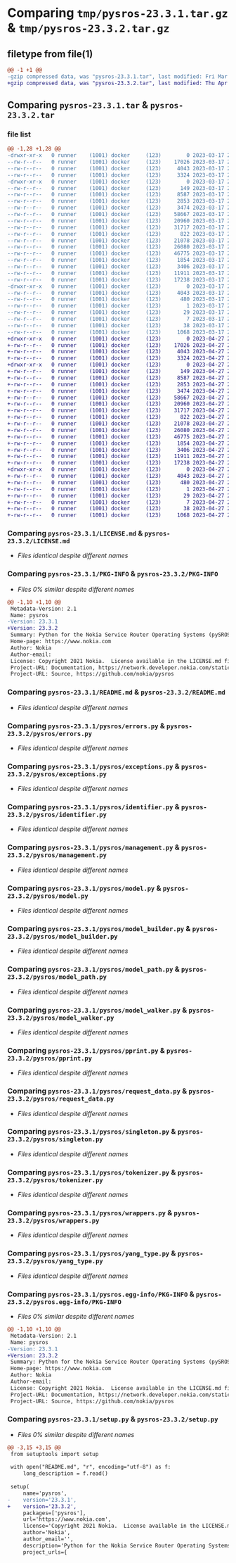 # Comparing `tmp/pysros-23.3.1.tar.gz` & `tmp/pysros-23.3.2.tar.gz`

## filetype from file(1)

```diff
@@ -1 +1 @@
-gzip compressed data, was "pysros-23.3.1.tar", last modified: Fri Mar 17 22:30:59 2023, max compression
+gzip compressed data, was "pysros-23.3.2.tar", last modified: Thu Apr 27 23:30:05 2023, max compression
```

## Comparing `pysros-23.3.1.tar` & `pysros-23.3.2.tar`

### file list

```diff
@@ -1,28 +1,28 @@
-drwxr-xr-x   0 runner    (1001) docker     (123)        0 2023-03-17 22:30:59.166184 pysros-23.3.1/
--rw-r--r--   0 runner    (1001) docker     (123)    17026 2023-03-17 22:30:50.000000 pysros-23.3.1/LICENSE.md
--rw-r--r--   0 runner    (1001) docker     (123)     4043 2023-03-17 22:30:59.166184 pysros-23.3.1/PKG-INFO
--rw-r--r--   0 runner    (1001) docker     (123)     3324 2023-03-17 22:30:50.000000 pysros-23.3.1/README.md
-drwxr-xr-x   0 runner    (1001) docker     (123)        0 2023-03-17 22:30:59.166184 pysros-23.3.1/pysros/
--rw-r--r--   0 runner    (1001) docker     (123)      149 2023-03-17 22:30:50.000000 pysros-23.3.1/pysros/__init__.py
--rw-r--r--   0 runner    (1001) docker     (123)     8587 2023-03-17 22:30:50.000000 pysros-23.3.1/pysros/errors.py
--rw-r--r--   0 runner    (1001) docker     (123)     2853 2023-03-17 22:30:50.000000 pysros-23.3.1/pysros/exceptions.py
--rw-r--r--   0 runner    (1001) docker     (123)     3474 2023-03-17 22:30:50.000000 pysros-23.3.1/pysros/identifier.py
--rw-r--r--   0 runner    (1001) docker     (123)    58667 2023-03-17 22:30:50.000000 pysros-23.3.1/pysros/management.py
--rw-r--r--   0 runner    (1001) docker     (123)    20960 2023-03-17 22:30:50.000000 pysros-23.3.1/pysros/model.py
--rw-r--r--   0 runner    (1001) docker     (123)    31717 2023-03-17 22:30:50.000000 pysros-23.3.1/pysros/model_builder.py
--rw-r--r--   0 runner    (1001) docker     (123)      822 2023-03-17 22:30:50.000000 pysros-23.3.1/pysros/model_path.py
--rw-r--r--   0 runner    (1001) docker     (123)    21078 2023-03-17 22:30:50.000000 pysros-23.3.1/pysros/model_walker.py
--rw-r--r--   0 runner    (1001) docker     (123)    26080 2023-03-17 22:30:50.000000 pysros-23.3.1/pysros/pprint.py
--rw-r--r--   0 runner    (1001) docker     (123)    46775 2023-03-17 22:30:50.000000 pysros-23.3.1/pysros/request_data.py
--rw-r--r--   0 runner    (1001) docker     (123)     1854 2023-03-17 22:30:50.000000 pysros-23.3.1/pysros/singleton.py
--rw-r--r--   0 runner    (1001) docker     (123)     3406 2023-03-17 22:30:50.000000 pysros-23.3.1/pysros/tokenizer.py
--rw-r--r--   0 runner    (1001) docker     (123)    11911 2023-03-17 22:30:50.000000 pysros-23.3.1/pysros/wrappers.py
--rw-r--r--   0 runner    (1001) docker     (123)    17238 2023-03-17 22:30:50.000000 pysros-23.3.1/pysros/yang_type.py
-drwxr-xr-x   0 runner    (1001) docker     (123)        0 2023-03-17 22:30:59.166184 pysros-23.3.1/pysros.egg-info/
--rw-r--r--   0 runner    (1001) docker     (123)     4043 2023-03-17 22:30:59.000000 pysros-23.3.1/pysros.egg-info/PKG-INFO
--rw-r--r--   0 runner    (1001) docker     (123)      480 2023-03-17 22:30:59.000000 pysros-23.3.1/pysros.egg-info/SOURCES.txt
--rw-r--r--   0 runner    (1001) docker     (123)        1 2023-03-17 22:30:59.000000 pysros-23.3.1/pysros.egg-info/dependency_links.txt
--rw-r--r--   0 runner    (1001) docker     (123)       29 2023-03-17 22:30:59.000000 pysros-23.3.1/pysros.egg-info/requires.txt
--rw-r--r--   0 runner    (1001) docker     (123)        7 2023-03-17 22:30:59.000000 pysros-23.3.1/pysros.egg-info/top_level.txt
--rw-r--r--   0 runner    (1001) docker     (123)       38 2023-03-17 22:30:59.166184 pysros-23.3.1/setup.cfg
--rw-r--r--   0 runner    (1001) docker     (123)     1068 2023-03-17 22:30:50.000000 pysros-23.3.1/setup.py
+drwxr-xr-x   0 runner    (1001) docker     (123)        0 2023-04-27 23:30:05.853163 pysros-23.3.2/
+-rw-r--r--   0 runner    (1001) docker     (123)    17026 2023-04-27 23:29:55.000000 pysros-23.3.2/LICENSE.md
+-rw-r--r--   0 runner    (1001) docker     (123)     4043 2023-04-27 23:30:05.853163 pysros-23.3.2/PKG-INFO
+-rw-r--r--   0 runner    (1001) docker     (123)     3324 2023-04-27 23:29:55.000000 pysros-23.3.2/README.md
+drwxr-xr-x   0 runner    (1001) docker     (123)        0 2023-04-27 23:30:05.849163 pysros-23.3.2/pysros/
+-rw-r--r--   0 runner    (1001) docker     (123)      149 2023-04-27 23:29:55.000000 pysros-23.3.2/pysros/__init__.py
+-rw-r--r--   0 runner    (1001) docker     (123)     8587 2023-04-27 23:29:55.000000 pysros-23.3.2/pysros/errors.py
+-rw-r--r--   0 runner    (1001) docker     (123)     2853 2023-04-27 23:29:55.000000 pysros-23.3.2/pysros/exceptions.py
+-rw-r--r--   0 runner    (1001) docker     (123)     3474 2023-04-27 23:29:55.000000 pysros-23.3.2/pysros/identifier.py
+-rw-r--r--   0 runner    (1001) docker     (123)    58667 2023-04-27 23:29:55.000000 pysros-23.3.2/pysros/management.py
+-rw-r--r--   0 runner    (1001) docker     (123)    20960 2023-04-27 23:29:55.000000 pysros-23.3.2/pysros/model.py
+-rw-r--r--   0 runner    (1001) docker     (123)    31717 2023-04-27 23:29:55.000000 pysros-23.3.2/pysros/model_builder.py
+-rw-r--r--   0 runner    (1001) docker     (123)      822 2023-04-27 23:29:55.000000 pysros-23.3.2/pysros/model_path.py
+-rw-r--r--   0 runner    (1001) docker     (123)    21078 2023-04-27 23:29:55.000000 pysros-23.3.2/pysros/model_walker.py
+-rw-r--r--   0 runner    (1001) docker     (123)    26080 2023-04-27 23:29:55.000000 pysros-23.3.2/pysros/pprint.py
+-rw-r--r--   0 runner    (1001) docker     (123)    46775 2023-04-27 23:29:55.000000 pysros-23.3.2/pysros/request_data.py
+-rw-r--r--   0 runner    (1001) docker     (123)     1854 2023-04-27 23:29:55.000000 pysros-23.3.2/pysros/singleton.py
+-rw-r--r--   0 runner    (1001) docker     (123)     3406 2023-04-27 23:29:55.000000 pysros-23.3.2/pysros/tokenizer.py
+-rw-r--r--   0 runner    (1001) docker     (123)    11911 2023-04-27 23:29:55.000000 pysros-23.3.2/pysros/wrappers.py
+-rw-r--r--   0 runner    (1001) docker     (123)    17238 2023-04-27 23:29:55.000000 pysros-23.3.2/pysros/yang_type.py
+drwxr-xr-x   0 runner    (1001) docker     (123)        0 2023-04-27 23:30:05.853163 pysros-23.3.2/pysros.egg-info/
+-rw-r--r--   0 runner    (1001) docker     (123)     4043 2023-04-27 23:30:05.000000 pysros-23.3.2/pysros.egg-info/PKG-INFO
+-rw-r--r--   0 runner    (1001) docker     (123)      480 2023-04-27 23:30:05.000000 pysros-23.3.2/pysros.egg-info/SOURCES.txt
+-rw-r--r--   0 runner    (1001) docker     (123)        1 2023-04-27 23:30:05.000000 pysros-23.3.2/pysros.egg-info/dependency_links.txt
+-rw-r--r--   0 runner    (1001) docker     (123)       29 2023-04-27 23:30:05.000000 pysros-23.3.2/pysros.egg-info/requires.txt
+-rw-r--r--   0 runner    (1001) docker     (123)        7 2023-04-27 23:30:05.000000 pysros-23.3.2/pysros.egg-info/top_level.txt
+-rw-r--r--   0 runner    (1001) docker     (123)       38 2023-04-27 23:30:05.853163 pysros-23.3.2/setup.cfg
+-rw-r--r--   0 runner    (1001) docker     (123)     1068 2023-04-27 23:29:55.000000 pysros-23.3.2/setup.py
```

### Comparing `pysros-23.3.1/LICENSE.md` & `pysros-23.3.2/LICENSE.md`

 * *Files identical despite different names*

### Comparing `pysros-23.3.1/PKG-INFO` & `pysros-23.3.2/PKG-INFO`

 * *Files 0% similar despite different names*

```diff
@@ -1,10 +1,10 @@
 Metadata-Version: 2.1
 Name: pysros
-Version: 23.3.1
+Version: 23.3.2
 Summary: Python for the Nokia Service Router Operating Systems (pySROS)
 Home-page: https://www.nokia.com
 Author: Nokia
 Author-email: 
 License: Copyright 2021 Nokia.  License available in the LICENSE.md file.
 Project-URL: Documentation, https://network.developer.nokia.com/static/sr/learn/pysros/latest/
 Project-URL: Source, https://github.com/nokia/pysros
```

### Comparing `pysros-23.3.1/README.md` & `pysros-23.3.2/README.md`

 * *Files identical despite different names*

### Comparing `pysros-23.3.1/pysros/errors.py` & `pysros-23.3.2/pysros/errors.py`

 * *Files identical despite different names*

### Comparing `pysros-23.3.1/pysros/exceptions.py` & `pysros-23.3.2/pysros/exceptions.py`

 * *Files identical despite different names*

### Comparing `pysros-23.3.1/pysros/identifier.py` & `pysros-23.3.2/pysros/identifier.py`

 * *Files identical despite different names*

### Comparing `pysros-23.3.1/pysros/management.py` & `pysros-23.3.2/pysros/management.py`

 * *Files identical despite different names*

### Comparing `pysros-23.3.1/pysros/model.py` & `pysros-23.3.2/pysros/model.py`

 * *Files identical despite different names*

### Comparing `pysros-23.3.1/pysros/model_builder.py` & `pysros-23.3.2/pysros/model_builder.py`

 * *Files identical despite different names*

### Comparing `pysros-23.3.1/pysros/model_path.py` & `pysros-23.3.2/pysros/model_path.py`

 * *Files identical despite different names*

### Comparing `pysros-23.3.1/pysros/model_walker.py` & `pysros-23.3.2/pysros/model_walker.py`

 * *Files identical despite different names*

### Comparing `pysros-23.3.1/pysros/pprint.py` & `pysros-23.3.2/pysros/pprint.py`

 * *Files identical despite different names*

### Comparing `pysros-23.3.1/pysros/request_data.py` & `pysros-23.3.2/pysros/request_data.py`

 * *Files identical despite different names*

### Comparing `pysros-23.3.1/pysros/singleton.py` & `pysros-23.3.2/pysros/singleton.py`

 * *Files identical despite different names*

### Comparing `pysros-23.3.1/pysros/tokenizer.py` & `pysros-23.3.2/pysros/tokenizer.py`

 * *Files identical despite different names*

### Comparing `pysros-23.3.1/pysros/wrappers.py` & `pysros-23.3.2/pysros/wrappers.py`

 * *Files identical despite different names*

### Comparing `pysros-23.3.1/pysros/yang_type.py` & `pysros-23.3.2/pysros/yang_type.py`

 * *Files identical despite different names*

### Comparing `pysros-23.3.1/pysros.egg-info/PKG-INFO` & `pysros-23.3.2/pysros.egg-info/PKG-INFO`

 * *Files 0% similar despite different names*

```diff
@@ -1,10 +1,10 @@
 Metadata-Version: 2.1
 Name: pysros
-Version: 23.3.1
+Version: 23.3.2
 Summary: Python for the Nokia Service Router Operating Systems (pySROS)
 Home-page: https://www.nokia.com
 Author: Nokia
 Author-email: 
 License: Copyright 2021 Nokia.  License available in the LICENSE.md file.
 Project-URL: Documentation, https://network.developer.nokia.com/static/sr/learn/pysros/latest/
 Project-URL: Source, https://github.com/nokia/pysros
```

### Comparing `pysros-23.3.1/setup.py` & `pysros-23.3.2/setup.py`

 * *Files 0% similar despite different names*

```diff
@@ -3,15 +3,15 @@
 from setuptools import setup
 
 with open("README.md", "r", encoding="utf-8") as f:
     long_description = f.read()
 
 setup(
     name='pysros',
-    version='23.3.1',
+    version='23.3.2',
     packages=['pysros'],
     url='https://www.nokia.com',
     license='Copyright 2021 Nokia.  License available in the LICENSE.md file.',
     author='Nokia',
     author_email='',
     description='Python for the Nokia Service Router Operating Systems (pySROS)',
     project_urls={
```

